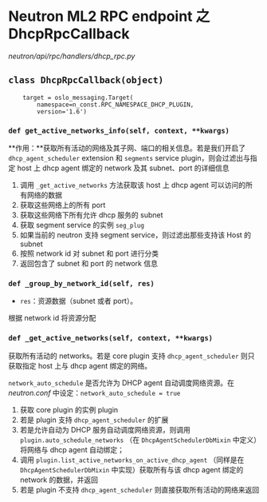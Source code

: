 # Neutron ML2 RPC endpoint 之 DhcpRpcCallback

*neutron/api/rpc/handlers/dhcp_rpc.py*

## `class DhcpRpcCallback(object)`

```
    target = oslo_messaging.Target(
        namespace=n_const.RPC_NAMESPACE_DHCP_PLUGIN,
        version='1.6')
```

### `def get_active_networks_info(self, context, **kwargs)`

**作用：**获取所有活动的网络及其子网、端口的相关信息。若是我们开启了 `dhcp_agent_scheduler` extension 和 `segments` service plugin，则会过滤出与指定 host 上 dhcp agent 绑定的 network 及其 subnet、port 的详细信息

1. 调用 `_get_active_networks` 方法获取该 host 上 dhcp agent 可以访问的所有网络的数据
2. 获取这些网络上的所有 port
3. 获取这些网络下所有允许 dhcp 服务的 subnet
4. 获取 segment service 的实例 `seg_plug`
5. 如果当前的 neutron 支持 segment service，则过滤出那些支持该 Host 的 subnet
6. 按照 network id 对 subnet 和 port 进行分类
7. 返回包含了 subnet 和 port 的 network 信息

### `def _group_by_network_id(self, res)`

* `res`：资源数据（subnet 或者 port）。

根据 network id 将资源分配

### `def _get_active_networks(self, context, **kwargs)`

获取所有活动的 networks。若是 core plugin 支持 `dhcp_agent_scheduler` 则只获取指定 host 上与 dhcp agent 绑定的网络。

`network_auto_schedule` 是否允许为 DHCP agent 自动调度网络资源。在 *neutron.conf* 中设定：`network_auto_schedule = true`

1. 获取 core plugin 的实例 plugin
2. 若是 plugin 支持 `dhcp_agent_scheduler` 的扩展
 1. 若是允许自动为 DHCP 服务自动调度网络资源，则调用 `plugin.auto_schedule_networks` （在 `DhcpAgentSchedulerDbMixin` 中定义）将网络与 dhcp agent 自动绑定；
 2. 调用 `plugin.list_active_networks_on_active_dhcp_agent` （同样是在 `DhcpAgentSchedulerDbMixin` 中实现）获取所有与该 dhcp agent 绑定的 network 的数据，并返回
3. 若是 plugin 不支持 `dhcp_agent_scheduler` 则直接获取所有活动的网络来返回